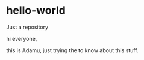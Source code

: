 # hello-world
Just a repository

hi everyone,

this is Adamu, just trying the to know about this stuff.
